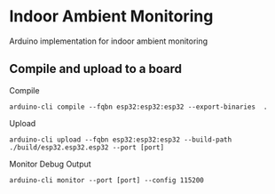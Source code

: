 # Indoor Ambient Monitoring
Arduino implementation for indoor ambient monitoring

## Compile and upload to a board

Compile

```
arduino-cli compile --fqbn esp32:esp32:esp32 --export-binaries  .
```

Upload

```
arduino-cli upload --fqbn esp32:esp32:esp32 --build-path ./build/esp32.esp32.esp32 --port [port]
```

Monitor Debug Output

```
arduino-cli monitor --port [port] --config 115200
```

